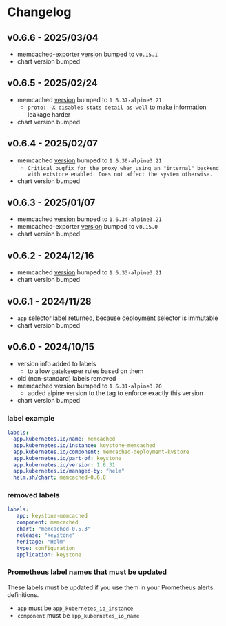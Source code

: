 # Changelog

## v0.6.6 - 2025/03/04

* memcached-exporter [version](https://github.com/prometheus/memcached_exporter/releases/tag/v0.15.1) bumped to `v0.15.1`
* chart version bumped

## v0.6.5 - 2025/02/24

* memcached [version](https://github.com/memcached/memcached/wiki/ReleaseNotes1637) bumped to `1.6.37-alpine3.21`
  * `proto: -X disables stats detail as well` to make information leakage harder
* chart version bumped

## v0.6.4 - 2025/02/07

* memcached [version](https://github.com/memcached/memcached/wiki/ReleaseNotes1636) bumped to `1.6.36-alpine3.21`
  * `Critical bugfix for the proxy when using an "internal" backend with extstore enabled. Does not affect the system otherwise.`
* chart version bumped

## v0.6.3 - 2025/01/07

* memcached [version](https://github.com/memcached/memcached/wiki/ReleaseNotes1634) bumped to `1.6.34-alpine3.21`
* memcached-exporter [version](https://github.com/prometheus/memcached_exporter/releases/tag/v0.15.0) bumped to `v0.15.0`
* chart version bumped

## v0.6.2 - 2024/12/16

* memcached [version](https://github.com/memcached/memcached/wiki/ReleaseNotes1633) bumped to `1.6.33-alpine3.21`
* chart version bumped

## v0.6.1 - 2024/11/28
* `app` selector label returned, because deployment selector is immutable
* chart version bumped

## v0.6.0 - 2024/10/15
* version info added to labels
  * to allow gatekeeper rules based on them
* old (non-standard) labels removed
* memcached version bumped to `1.6.31-alpine3.20`
  * added alpine version to the tag to enforce exactly this version
* chart version bumped

### label example
```yaml
labels:
  app.kubernetes.io/name: memcached
  app.kubernetes.io/instance: keystone-memcached
  app.kubernetes.io/component: memcached-deployment-kvstore
  app.kubernetes.io/part-of: keystone
  app.kubernetes.io/version: 1.6.31
  app.kubernetes.io/managed-by: "helm"
  helm.sh/chart: memcached-0.6.0
```
### removed labels
```yaml
labels:
   app: keystone-memcached
   component: memcached
   chart: "memcached-0.5.3"
   release: "keystone"
   heritage: "Helm"
   type: configuration
   application: keystone
```
### Prometheus label names that must be updated
These labels must be updated if you use them in your Prometheus alerts definitions.
- `app` must be `app_kubernetes_io_instance`
- `component` must be `app_kubernetes_io_name`
